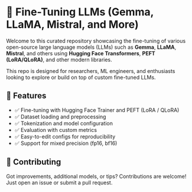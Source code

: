 # 🧠 Fine-Tuning LLMs (Gemma, LLaMA, Mistral, and More)

Welcome to this curated repository showcasing the fine-tuning of various open-source large language models (LLMs) such as **Gemma**, **LLaMA**, **Mistral**, and others using **Hugging Face Transformers**, **PEFT (LoRA/QLoRA)**, and other modern libraries.

This repo is designed for researchers, ML engineers, and enthusiasts looking to explore or build on top of custom fine-tuned LLMs.
 

## 🔧 Features

* ✅ Fine-tuning with Hugging Face Trainer and PEFT (LoRA / QLoRA)
* ✅ Dataset loading and preprocessing
* ✅ Tokenization and model configuration
* ✅ Evaluation with custom metrics
* ✅ Easy-to-edit configs for reproducibility
* ✅ Support for mixed precision (fp16, bf16)


## 🧠 Contributing

Got improvements, additional models, or tips? Contributions are welcome! Just open an issue or submit a pull request.

